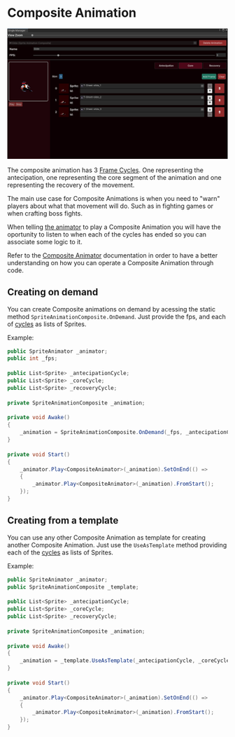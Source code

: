 # Composite Animation

![Composite Animation Window](../../images/animator-manager-composite-animation.png)

The composite animation has 3 [Frame Cycles](../animations-manager/index.md#frame-cycle). One representing the antecipation, one representing the
core segment of the animation and one representing the recovery of the movement.

The main use case for Composite Animations is when you need to "warn" players about what that movement will do. Such as in fighting games or when crafting boss
fights.

When telling [the animator](../sprite-animator/index.md) to play a Composite Animation you will have the oportunity to listen to when each of the cycles has
ended so you can associate some logic to it.

Refer to the [Composite Animator](../sprite-animator/composite-animator.md) documentation in order to have a better understanding on how you can
operate a Composite Animation through code.

## Creating on demand

You can create Composite animations on demand by acessing the static method `SpriteAnimationComposite.OnDemand`. Just provide the fps, and each of [cycles](../animations-manager/index.md#frame-cycle) as lists of Sprites.

Example:

```csharp
public SpriteAnimator _animator;
public int _fps;

public List<Sprite> _antecipationCycle;
public List<Sprite> _coreCycle;
public List<Sprite> _recoveryCycle;

private SpriteAnimationComposite _animation;

private void Awake()
{
    _animation = SpriteAnimationComposite.OnDemand(_fps, _antecipationCycle, _coreCycle, _recoveryCycle);
}

private void Start()
{
    _animator.Play<CompositeAnimator>(_animation).SetOnEnd(() =>
    {
        _animator.Play<CompositeAnimator>(_animation).FromStart();
    });
}
```

## Creating from a template

You can use any other Composite Animation as template for creating another Composite Animation. Just use the `UseAsTemplate` method providing
each of the [cycles](../animations-manager/index.md#frame-cycle) as lists of Sprites.

Example:

```csharp
public SpriteAnimator _animator;
public SpriteAnimationComposite _template;

public List<Sprite> _antecipationCycle;
public List<Sprite> _coreCycle;
public List<Sprite> _recoveryCycle;

private SpriteAnimationComposite _animation;

private void Awake()
{
    _animation = _template.UseAsTemplate(_antecipationCycle, _coreCycle, _recoveryCycle);
}

private void Start()
{
    _animator.Play<CompositeAnimator>(_animation).SetOnEnd(() =>
    {
        _animator.Play<CompositeAnimator>(_animation).FromStart();
    });
}
```
